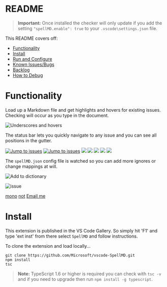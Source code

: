 # README

> **Important:** Once installed the checker will only update if you add the
> setting `"spellMD.enable": true` to your `.vscode\settings.json` file.

This README covers off:

-   [Functionality](#functionality)
-   [Install](#install)
-   [Run and Configure](#run-and-configure)
-   [Known Issues/Bugs](#known-issuesbugs)
-   [Backlog](#backlog)
-   [How to Debug](#how-to-debug)

# Functionality

Load up a Markdown file and get highlights and hovers for existing issues.
Checking will occur as you type in the document.

![Underscores and hovers](https://github.com/username/repository/raw/HEAD/images/SpellMDDemo1.gif)

The status bar lets you quickly navigate to any issue and you can see all
positions in the gutter.

[![Jump to issues](https://github.com/username/repository/raw/HEAD/images/SpellMDDemo2.gif)](http://shouldnottouchthis/)
[![Jump to issues](https://github.com/username/repository/raw/HEAD/images/SpellMDDemo2.gif)](https://github.com/username/repository/blob/HEAD/monkey)
![](https://github.com/username/repository/raw/HEAD/images/SpellMDDemo2.gif)
![](https://github.com/username/repository/raw/HEAD/SpellMDDemo2.gif)
![](https://github.com/username/repository/raw/HEAD/SpellMDDemo2.gif#gh-light-mode-only)
<img src="https://github.com/username/repository/raw/HEAD/images/myImage.gif">
<img src="https://github.com/username/repository/raw/HEAD/images/myImage.gif#gh-light-mode-only">

The `spellMD.json` config file is watched so you can add more ignores or change
mappings at will.

![Add to dictionary](https://github.com/username/repository/raw/HEAD/images/SpellMDDemo3.gif)

![issue](https://github.com/username/repository/raw/HEAD/issue)

[mono](https://github.com/username/repository/blob/HEAD/monkey)
[not](http://shouldnottouchthis/) [Email me](mailto:example@example.com)

# Install

This extension is published in the VS Code Gallery. So simply hit 'F1' and type
'ext inst' from there select `SpellMD` and follow instructions.

To clone the extension and load locally...

```
git clone https://github.com/Microsoft/vscode-SpellMD.git
npm install
tsc
```

> **Note:** TypeScript 1.6 or higher is required you can check with `tsc -v` and
> if you need to upgrade then run `npm install -g typescript`.

